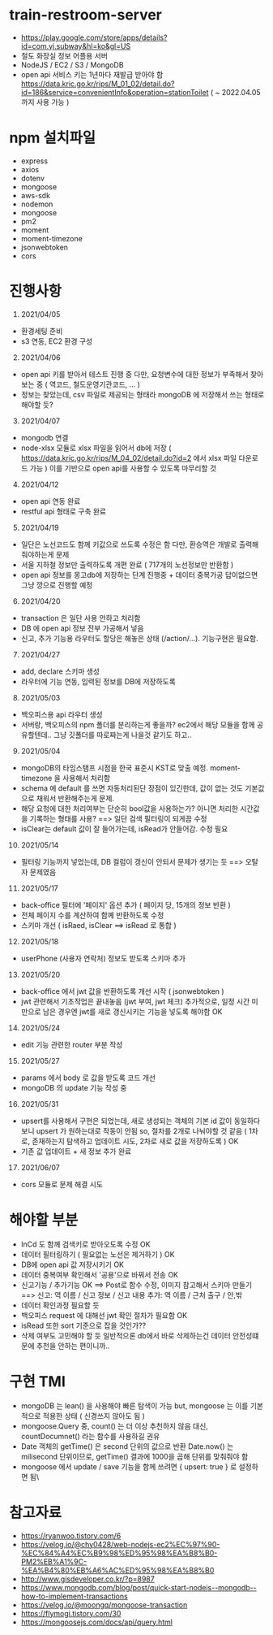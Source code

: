 # train-restroom-server
- https://play.google.com/store/apps/details?id=com.yj.subway&hl=ko&gl=US
- 철도 화장실 정보 어플용 서버
- NodeJS / EC2 / S3 / MongoDB
- open api 서비스 키는 1년마다 재발급 받아야 함 
  https://data.kric.go.kr/rips/M_01_02/detail.do?id=186&service=convenientInfo&operation=stationToilet
  ( ~ 2022.04.05 까지 사용 가능 )

# npm 설치파일
- express
- axios
- dotenv
- mongoose
- aws-sdk
- nodemon
- mongoose
- pm2
- moment
- moment-timezone
- jsonwebtoken
- cors

# 진행사항
1. 2021/04/05
  - 환경세팅 준비
  - s3 연동, EC2 환경 구성
2. 2021/04/06
  - open api 키를 받아서 테스트 진행 중
    다만, 요청변수에 대한 정보가 부족해서 찾아보는 중 
    ( 역코드, 철도운영기관코드, ... )
  - 정보는 찾았는데, csv 파일로 제공되는 형태라 mongoDB 에 저장해서 쓰는 형태로 해야할 듯?
3. 2021/04/07
  - mongodb 연결
  - node-xlsx 모듈로 xlsx 파일을 읽어서 db에 저장
    ( https://data.kric.go.kr/rips/M_04_02/detail.do?id=2 에서 xlsx 파일 다운로드 가능 )
    이를 기반으로 open api를 사용할 수 있도록 마무리할 것
4. 2021/04/12
  - open api 연동 완료
  - restful api 형태로 구축 완료
5. 2021/04/19
  - 일단은 노선코드도 함께 키값으로 쓰도록 수정은 함
    다만, 환승역은 개발로 출력해줘야하는게 문제
  - 서울 지하철 정보만 출력하도록 개편 완료 ( 717개의 노선정보만 반환함 )
  - open api 정보를 몽고db에 저장하는 단계 진행중 + 데이터 중복가공
    답이없으면 그냥 깡으로 진행할 예정
6. 2021/04/20
  - transaction 은 일단 사용 안하고 처리함
  - DB 에 open api 정보 전부 가공해서 넣음
  - 신고, 추가 기능용 라우터도 할당은 해놓은 상태 (/action/...).
    기능구현은 필요함.
7. 2021/04/27
  - add, declare 스키마 생성
  - 라우터에 기능 연동, 입력된 정보를 DB에 저장하도록
8. 2021/05/03
  - 백오피스용 api 라우터 생성
  - 서버랑, 백오피스의 npm 폴더를 분리하는게 좋을까?
    ec2에서 해당 모듈을 함께 공유할텐데.. 그냥 깃폴더를 따로짜는게 나을것 같기도 하고..
9. 2021/05/04
  - mongoDB의 타임스탬프 시점을 한국 표준시 KST로 맞출 예정.
    moment-timezone 을 사용해서 처리함
  - schema 에 default 를 쓰면 자동처리된단 장점이 있긴한데,
    값이 없는 것도 기본값으로 채워서 반환해주는게 문제.
  - 해당 요청에 대한 처리여부는 단순히 bool값을 사용하는가?
    아니면 처리한 시간값을 기록하는 형태를 사용?
    ==> 일단 검색 필터링이 되게끔 수정
  - isClear는 default 값이 잘 들어가는데, isRead가 안들어감. 수정 필요
10. 2021/05/14
  - 필터링 기능까지 넣었는데, DB 컬럼이 갱신이 안되서 문제가 생기는 듯
    ==> 오탈자 문제였음
11. 2021/05/17
  - back-office 필터에 '페이지' 옵션 추가 ( 페이지 당, 15개의 정보 반환 )
  - 전체 페이지 수를 계산하여 함꼐 반환하도록 수정
  - 스키마 개선 ( isRaed, isClear ==> isRead 로 통합 )
12. 2021/05/18
  - userPhone (사용자 연락처) 정보도 받도록 스키마 추가
13. 2021/05/20
  - back-office 에서 jwt 값을 반환하도록 개선 시작 ( jsonwebtoken )
  - jwt 관련해서 기초작업은 끝내놓음 (jwt 부여, jwt 체크)
    추가적으로, 일정 시간 미만으로 남은 경우엔 jwt를 새로 갱신시키는 기능을 넣도록 해야함 OK
14. 2021/05/24
  - edit 기능 관련한 router 부분 작성
15. 2021/05/27
  - params 에서 body 로 값을 받도록 코드 개선
  - mongoDB 의 update 기능 작성 중
16. 2021/05/31
  - upsert를 사용해서 구현은 되었는데, 
    새로 생성되는 객체의 기본 id 값이 동일하다보니 upsert 가 원하는대로 작동이 안됨
    so, 절차를 2개로 나눠야할 것 같음
    ( 1차로, 존재하는지 탐색하고 업데이트 시도, 2차로 새로 값을 저장하도록 ) OK
  - 기존 값 업데이트 + 새 정보 추가 완료
17. 2021/06/07
  - cors 모듈로 문제 해결 시도

# 해야할 부분
- lnCd 도 함께 검색키로 받아오도록 수정 OK
- 데이터 필터링하기 ( 필요없는 노선은 제거하기 ) OK
- DB에 open api 값 저장시키기 OK
- 데이터 중복여부 확인해서 '공용'으로 바꿔서 전송 OK
- 신고기능 / 추가기능 OK
  ==> Post로 함수 수정, 이미지 참고해서 스키마 만들기
  ==> 신고: 역 이름 / 신고 정보 / 신고 내용
      추가: 역 이름 / 근처 출구 / 안,밖
- 데이터 확인과정 필요할 듯
- 백오피스 request 에 대해선 jwt 확인 절차가 필요함 OK
- isRead 또한 sort 기준으로 잡을 것인가??
- 삭제 여부도 고민해야 할 듯
  일반적으론 db에서 바로 삭제하는건 데이터 안전성떄문에 추천을 안하는 편이니까..

# 구현 TMI
- mongoDB 는 lean() 을 사용해야 빠른 탐색이 가능
  but, mongoose 는 이를 기본적으로 적용한 상태 ( 신경쓰지 않아도 됨 )
- mongoose.Query 중, count() 는 더 이상 추천하지 않음
  대신, countDocumnet() 라는 함수를 사용하길 권유
- Date 객체의 getTime() 은 second 단위의 값으로 반환
  Date.now() 는 milisecond 단위이므로, getTime() 결과에 1000을 곱해 단위를 맞춰줘야 함
- mongoose 에서 update / save 기능을 함께 쓰려면 { upsert: true } 로 설정하면 됨\

# 참고자료
- https://ryanwoo.tistory.com/6
- https://velog.io/@chy0428/web-nodejs-ec2%EC%97%90-%EC%84%A4%EC%B9%98%ED%95%98%EA%B8%B0-PM2%EB%A1%9C-%EA%B4%80%EB%A6%AC%ED%95%98%EA%B8%B0
- http://www.gisdeveloper.co.kr/?p=8987
- https://www.mongodb.com/blog/post/quick-start-nodejs--mongodb--how-to-implement-transactions
- https://velog.io/@moongq/mongoose-transaction
- https://flymogi.tistory.com/30
- https://mongoosejs.com/docs/api/query.html